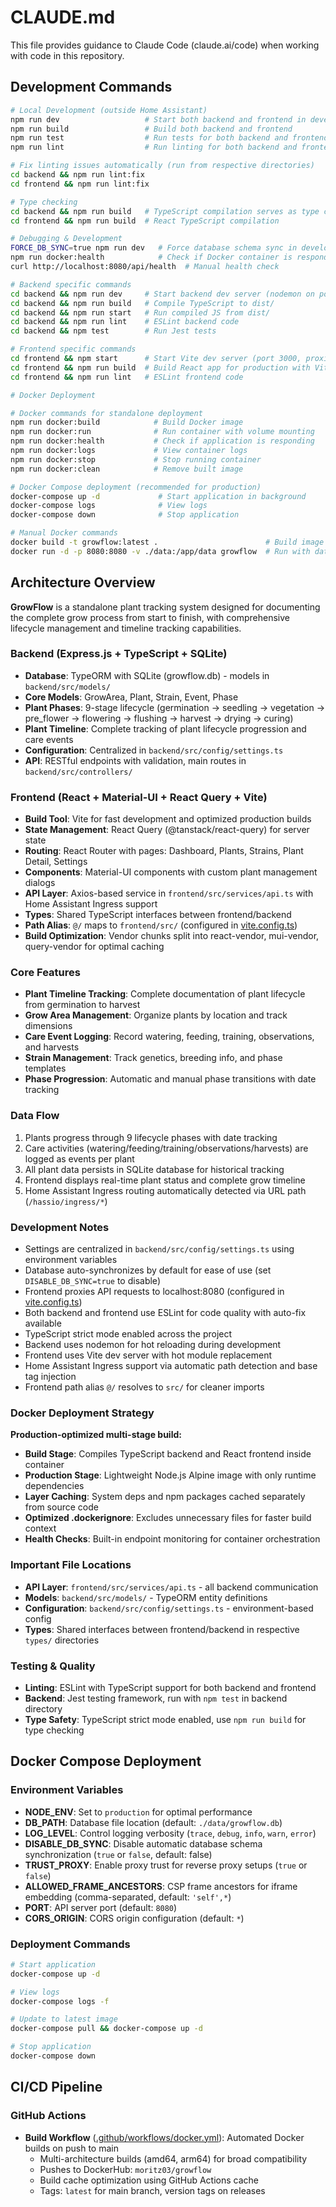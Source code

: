 # CLAUDE.md

This file provides guidance to Claude Code (claude.ai/code) when working with code in this repository.

## Development Commands

```bash
# Local Development (outside Home Assistant)
npm run dev                   # Start both backend and frontend in development mode
npm run build                 # Build both backend and frontend
npm run test                  # Run tests for both backend and frontend
npm run lint                  # Run linting for both backend and frontend

# Fix linting issues automatically (run from respective directories)
cd backend && npm run lint:fix
cd frontend && npm run lint:fix

# Type checking
cd backend && npm run build   # TypeScript compilation serves as type check
cd frontend && npm run build  # React TypeScript compilation

# Debugging & Development
FORCE_DB_SYNC=true npm run dev   # Force database schema sync in development
npm run docker:health            # Check if Docker container is responding
curl http://localhost:8080/api/health  # Manual health check

# Backend specific commands
cd backend && npm run dev     # Start backend dev server (nodemon on port 8080)
cd backend && npm run build   # Compile TypeScript to dist/
cd backend && npm run start   # Run compiled JS from dist/
cd backend && npm run lint    # ESLint backend code
cd backend && npm test        # Run Jest tests

# Frontend specific commands
cd frontend && npm start      # Start Vite dev server (port 3000, proxies to backend)
cd frontend && npm run build  # Build React app for production with Vite
cd frontend && npm run lint   # ESLint frontend code

# Docker Deployment

# Docker commands for standalone deployment
npm run docker:build            # Build Docker image
npm run docker:run              # Run container with volume mounting
npm run docker:health           # Check if application is responding
npm run docker:logs             # View container logs
npm run docker:stop             # Stop running container
npm run docker:clean            # Remove built image

# Docker Compose deployment (recommended for production)
docker-compose up -d             # Start application in background
docker-compose logs              # View logs
docker-compose down              # Stop application

# Manual Docker commands
docker build -t growflow:latest .                        # Build image manually
docker run -d -p 8080:8080 -v ./data:/app/data growflow  # Run with data persistence
```

## Architecture Overview

**GrowFlow** is a standalone plant tracking system designed for documenting the complete grow process from start to finish, with comprehensive lifecycle management and timeline tracking capabilities.

### Backend (Express.js + TypeScript + SQLite)

- **Database**: TypeORM with SQLite (growflow.db) - models in `backend/src/models/`
- **Core Models**: GrowArea, Plant, Strain, Event, Phase
- **Plant Phases**: 9-stage lifecycle (germination → seedling → vegetation → pre_flower → flowering → flushing → harvest → drying → curing)
- **Plant Timeline**: Complete tracking of plant lifecycle progression and care events
- **Configuration**: Centralized in `backend/src/config/settings.ts`
- **API**: RESTful endpoints with validation, main routes in `backend/src/controllers/`

### Frontend (React + Material-UI + React Query + Vite)

- **Build Tool**: Vite for fast development and optimized production builds
- **State Management**: React Query (@tanstack/react-query) for server state
- **Routing**: React Router with pages: Dashboard, Plants, Strains, Plant Detail, Settings
- **Components**: Material-UI components with custom plant management dialogs
- **API Layer**: Axios-based service in `frontend/src/services/api.ts` with Home Assistant Ingress support
- **Types**: Shared TypeScript interfaces between frontend/backend
- **Path Alias**: `@/` maps to `frontend/src/` (configured in [vite.config.ts](frontend/vite.config.ts))
- **Build Optimization**: Vendor chunks split into react-vendor, mui-vendor, query-vendor for optimal caching

### Core Features

- **Plant Timeline Tracking**: Complete documentation of plant lifecycle from germination to harvest
- **Grow Area Management**: Organize plants by location and track dimensions
- **Care Event Logging**: Record watering, feeding, training, observations, and harvests
- **Strain Management**: Track genetics, breeding info, and phase templates
- **Phase Progression**: Automatic and manual phase transitions with date tracking

### Data Flow

1. Plants progress through 9 lifecycle phases with date tracking
2. Care activities (watering/feeding/training/observations/harvests) are logged as events per plant
3. All plant data persists in SQLite database for historical tracking
4. Frontend displays real-time plant status and complete grow timeline
5. Home Assistant Ingress routing automatically detected via URL path (`/hassio/ingress/*`)

### Development Notes

- Settings are centralized in `backend/src/config/settings.ts` using environment variables
- Database auto-synchronizes by default for ease of use (set `DISABLE_DB_SYNC=true` to disable)
- Frontend proxies API requests to localhost:8080 (configured in [vite.config.ts](frontend/vite.config.ts))
- Both backend and frontend use ESLint for code quality with auto-fix available
- TypeScript strict mode enabled across the project
- Backend uses nodemon for hot reloading during development
- Frontend uses Vite dev server with hot module replacement
- Home Assistant Ingress support via automatic path detection and base tag injection
- Frontend path alias `@/` resolves to `src/` for cleaner imports

### Docker Deployment Strategy

**Production-optimized multi-stage build:**

- **Build Stage**: Compiles TypeScript backend and React frontend inside container
- **Production Stage**: Lightweight Node.js Alpine image with only runtime dependencies
- **Layer Caching**: System deps and npm packages cached separately from source code
- **Optimized .dockerignore**: Excludes unnecessary files for faster build context
- **Health Checks**: Built-in endpoint monitoring for container orchestration

### Important File Locations

- **API Layer**: `frontend/src/services/api.ts` - all backend communication
- **Models**: `backend/src/models/` - TypeORM entity definitions
- **Configuration**: `backend/src/config/settings.ts` - environment-based config
- **Types**: Shared interfaces between frontend/backend in respective `types/` directories

### Testing & Quality

- **Linting**: ESLint with TypeScript support for both backend and frontend
- **Backend**: Jest testing framework, run with `npm test` in backend directory
- **Type Safety**: TypeScript strict mode enabled, use `npm run build` for type checking

## Docker Compose Deployment

### Environment Variables

- **NODE_ENV**: Set to `production` for optimal performance
- **DB_PATH**: Database file location (default: `./data/growflow.db`)
- **LOG_LEVEL**: Control logging verbosity (`trace`, `debug`, `info`, `warn`, `error`)
- **DISABLE_DB_SYNC**: Disable automatic database schema synchronization (`true` or `false`, default: false)
- **TRUST_PROXY**: Enable proxy trust for reverse proxy setups (`true` or `false`)
- **ALLOWED_FRAME_ANCESTORS**: CSP frame ancestors for iframe embedding (comma-separated, default: `'self',*`)
- **PORT**: API server port (default: `8080`)
- **CORS_ORIGIN**: CORS origin configuration (default: `*`)

### Deployment Commands

```bash
# Start application
docker-compose up -d

# View logs
docker-compose logs -f

# Update to latest image
docker-compose pull && docker-compose up -d

# Stop application
docker-compose down
```

## CI/CD Pipeline

### GitHub Actions

- **Build Workflow** ([.github/workflows/docker.yml](.github/workflows/docker.yml)): Automated Docker builds on push to main
  - Multi-architecture builds (amd64, arm64) for broad compatibility
  - Pushes to DockerHub: `moritz03/growflow`
  - Build cache optimization using GitHub Actions cache
  - Tags: `latest` for main branch, version tags on releases
